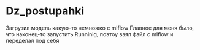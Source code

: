 # Dz_postupahki
Загрузил модель какую-то немножко с mlflow
Главное для меня было, что наконец-то запустить Runninig, поэтоу взял файл с mlflow и переделал под себя
